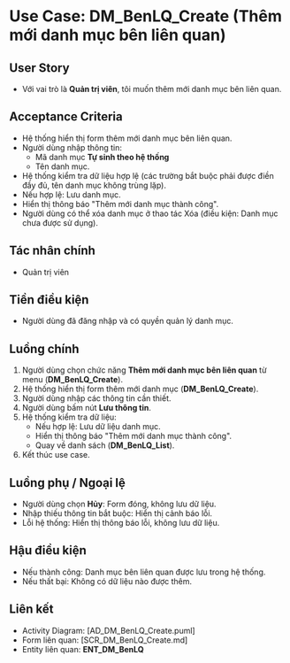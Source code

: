 # Use Case: DM_BenLQ_Create (Thêm mới danh mục bên liên quan)

## User Story
- Với vai trò là **Quản trị viên**, tôi muốn thêm mới danh mục bên liên quan.

## Acceptance Criteria
- Hệ thống hiển thị form thêm mới danh mục bên liên quan.
- Người dùng nhập thông tin: 
   - Mã danh mục **Tự sinh theo hệ thống**
   - Tên danh mục. 
- Hệ thống kiểm tra dữ liệu hợp lệ (các trường bắt buộc phải được điền đầy đủ, tên danh mục không trùng lặp).
- Nếu hợp lệ: Lưu danh mục.
- Hiển thị thông báo "Thêm mới danh mục thành công".
- Người dùng có thể xóa danh mục ở thao tác Xóa (điều kiện: Danh mục chưa được sử dụng).

## Tác nhân chính
- Quản trị viên

## Tiền điều kiện
- Người dùng đã đăng nhập và có quyền quản lý danh mục.

## Luồng chính
1. Người dùng chọn chức năng **Thêm mới danh mục bên liên quan** từ menu (**DM_BenLQ_Create**).
2. Hệ thống hiển thị form thêm mới danh mục (**DM_BenLQ_Create**).
3. Người dùng nhập các thông tin cần thiết.
4. Người dùng bấm nút **Lưu thông tin**.
5. Hệ thống kiểm tra dữ liệu:
   - Nếu hợp lệ: Lưu dữ liệu danh mục.
   - Hiển thị thông báo "Thêm mới danh mục thành công".
   - Quay về danh sách (**DM_BenLQ_List**).
6. Kết thúc use case.

## Luồng phụ / Ngoại lệ
- Người dùng chọn **Hủy**: Form đóng, không lưu dữ liệu.
- Nhập thiếu thông tin bắt buộc: Hiển thị cảnh báo lỗi.
- Lỗi hệ thống: Hiển thị thông báo lỗi, không lưu dữ liệu.

## Hậu điều kiện
- Nếu thành công: Danh mục bên liên quan được lưu trong hệ thống.
- Nếu thất bại: Không có dữ liệu nào được thêm.

## Liên kết
- Activity Diagram: [AD_DM_BenLQ_Create.puml]
- Form liên quan: [SCR_DM_BenLQ_Create.md]
- Entity liên quan: **ENT_DM_BenLQ**
